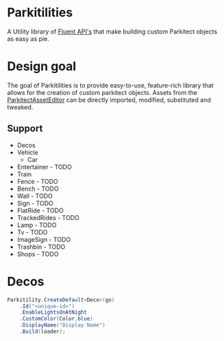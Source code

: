 # Parkitilities

A Utility library of [Fluent API's](https://en.wikipedia.org/wiki/Fluent_interface) that make building custom Parkitect objects as easy as pie. 

# Design goal

The goal of Parkitilities is to provide easy-to-use, feature-rich library that allows
for the creation of custom parkitect objects. Assets from the [ParkitectAssetEditor](https://github.com/Parkitect/ParkitectAssetEditor)
can be directly imported, modified, substituted and tweaked.

## Support
- Decos
- Vehicle
    - Car
- Entertainer - TODO
- Train
- Fence - TODO
- Bench - TODO
- Wall - TODO
- Sign - TODO
- FlatRide - TODO
- TrackedRides - TODO
- Lamp - TODO
- Tv - TODO
- ImageSign - TODO
- Trashbin - TODO
- Shops - TODO

# Decos

```C#
Parkitility.CreateDefault<Deco>(go)
    .Id("<unique-id>")
    .EnableLightsOnAtNight
    .CustomColor(Color.blue)
    .DisplayName("Display Name")
    .Build(loader);
```




 
